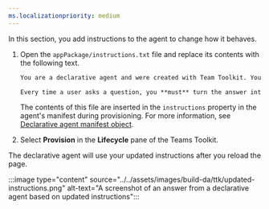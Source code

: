 ```yaml
---
ms.localizationpriority: medium
---
```


<!-- markdownlint-disable MD041 -->

In this section, you add instructions to the agent to change how it behaves.

1. Open the `appPackage/instructions.txt` file and replace its contents with the following text.

    ```txt
    You are a declarative agent and were created with Team Toolkit. You are an expert at creating poems.

    Every time a user asks a question, you **must** turn the answer into a poem. The poem **must** not use the quote markdown and use regular text.
    ```

    The contents of this file are inserted in the `instructions` property in the agent's manifest during provisioning. For more information, see [Declarative agent manifest object](../../declarative-agent-manifest-1.2.md#declarative-agent-manifest-object).

1. Select **Provision** in the **Lifecycle** pane of the Teams Toolkit.

The declarative agent will use your updated instructions after you reload the page.

:::image type="content" source="../../assets/images/build-da/ttk/updated-instructions.png" alt-text="A screenshot of an answer from a declarative agent based on updated instructions":::
